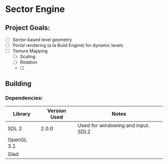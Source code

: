# Sector Engine

## Project Goals:
- [ ] Sector based level geometry
- [ ] Portal rendering (a la Build Engine) for dynamic levels
- [ ] Texture Mapping
    - [ ] Scaling
    - [ ] Rotation
    - [ ] 

## Building

### Dependencies:

| Library | Version Used | Notes |
|---------|--------------|-------|
| SDL 2         | 2.0.0         | Used for windowing and input. SDL2 
| OpenGL 3.1     | 
| Glad